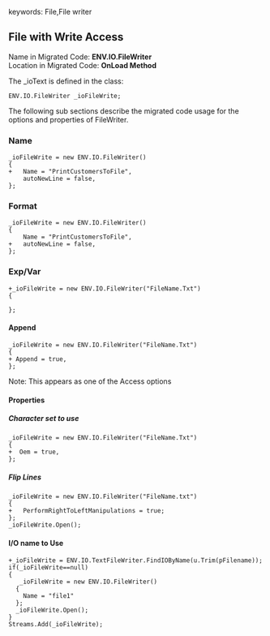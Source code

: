 ﻿keywords: File,File writer
## File with Write Access
Name in Migrated Code: **ENV.IO.FileWriter** <br>
Location in Migrated Code: **OnLoad Method** 

The _ioText is defined in the class:

```csdiff
ENV.IO.FileWriter _ioFileWrite;
``` 

The following sub sections describe the migrated code usage for the options and properties of FileWriter.

### Name

```csdiff
_ioFileWrite = new ENV.IO.FileWriter()
{
+   Name = "PrintCustomersToFile",
    autoNewLine = false,
};
```

### Format

```csdiff
_ioFileWrite = new ENV.IO.FileWriter()
{     
    Name = "PrintCustomersToFile",
+   autoNewLine = false,
};
```

### Exp/Var

```csdiff
+_ioFileWrite = new ENV.IO.FileWriter("FileName.Txt")
{     
  
};
```

#### Append

```csdiff
_ioFileWrite = new ENV.IO.FileWriter("FileName.Txt")
{     
+ Append = true,
};
```
Note: This appears as one of the Access options

#### Properties

##### Character set to use

```csdiff
_ioFileWrite = new ENV.IO.FileWriter("FileName.Txt")
{     
+  Oem = true,
};
```

##### Flip Lines

```csdiff
_ioFileWrite = new ENV.IO.FileWriter("FileName.txt")
{
+	PerformRightToLeftManipulations = true;
};
_ioFileWrite.Open();
```

#### I/O name to Use

```csdiff
+_ioFileWrite = ENV.IO.TextFileWriter.FindIOByName(u.Trim(pFilename));
if(_ioFileWrite==null)
{
   _ioFileWrite = new ENV.IO.FileWriter()
  {
  	Name = "file1"
  };
  _ioFileWrite.Open();
}
Streams.Add(_ioFileWrite);
```

